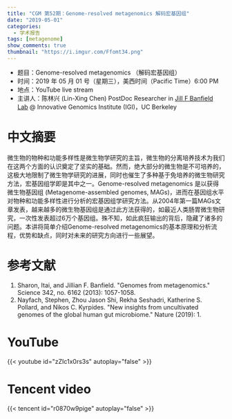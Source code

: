 ```yaml
---
title: "CGM 第52期：Genome-resolved metagenomics 解码宏基因组"
date: "2019-05-01"
categories:
  - 学术报告
tags: [metagenome]
show_comments: true
thumbnail: "https://i.imgur.com/Ffomt34.png"
---
```



- 题目：Genome-resolved metagenomics （解码宏基因组）
- 时间：2019 年 05 月 01 号（星期三），美西时间（Pacific Time）6:00 PM
- 地点：YouTube live stream
- 主讲人：陈林兴 (Lin-Xing Chen) PostDoc Researcher in [Jill F Banfield Lab](http://nanogeoscience.berkeley.edu/index.html) @ Innovative Genomics Institute (IGI)，UC Berkeley



# 中文摘要

微生物的物种和功能多样性是微生物学研究的主旨，微生物的分离培养技术为我们在这两个方面的认识奠定了坚实的基础。然而，绝大部分的微生物是不可培养的，这极大地限制了微生物学研究的进展，同时也催生了多种基于免培养的微生物研究方法，宏基因组学即是其中之一。Genome-resolved metagenomics 是以获得微生物基因组 (Metagenome-assembled genomes, MAGs)，进而在基因组水平对物种和功能多样性进行分析的宏基因组学研究方法。从2004年第一篇MAGs文章发表，越来越多的微生物基因组是通过此方法获得的，如最近人类肠胃微生物研究，一次性发表超过6万个基因组。殊不知，如此疯狂输出的背后，隐藏了诸多的问题。本讲将简单介绍Genome-resolved metagenomics的基本原理和分析流程，优势和缺点，同时对未来的研究方向进行一些展望。


# 参考文献
1.	Sharon, Itai, and Jillian F. Banfield. "Genomes from metagenomics." Science 342, no. 6162 (2013): 1057-1058.
2.	Nayfach, Stephen, Zhou Jason Shi, Rekha Seshadri, Katherine S. Pollard, and Nikos C. Kyrpides. "New insights from uncultivated genomes of the global human gut microbiome." Nature (2019): 1.



# YouTube

{{< youtube id="zZIc1x0rs3s" autoplay="false" >}}

# Tencent video

{{< tencent id="r0870w9pige" autoplay="false" >}}

